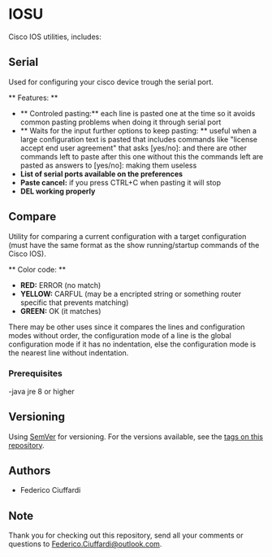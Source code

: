 # IOSU
Cisco IOS utilities, includes:

## Serial
Used for configuring your cisco device trough the serial port.

** Features: **

* ** Controled pasting:**  each line is pasted one at the time so it avoids common pasting  problems when doing it through serial port
* ** Waits for the input further options to keep pasting: ** useful when a large configuration text is pasted that includes commands like "license accept end user agreement" that asks [yes/no]: and there are other commands left to paste after this one without this the commands left are pasted as answers  to  [yes/no]: making them useless 
* **List of serial ports available on the preferences**
* **Paste cancel:** if you press CTRL+C when pasting it will stop
* **DEL working properly**

## Compare
Utility for comparing a current configuration with a target configuration (must have the same format as the show running/startup commands of the Cisco IOS).

** Color code: **

* **RED:**     ERROR  (no match)
* **YELLOW:**  CARFUL (may be a encripted string or something router specific that prevents matching)
* **GREEN:**   OK     (it matches)

There may be other uses since it compares the lines and configuration modes without order, the configuration mode of a line is the global configuration mode if it has no indentation, else the configuration mode is the nearest line without indentation.

### Prerequisites
-java jre 8 or higher

## Versioning
Using [SemVer](http://semver.org/) for versioning. For the versions available, see the [tags on this repository](https://gitlab.com/Federico-Ciuffardi/revamp-framework/tags). 

## Authors
* Federico Ciuffardi

## Note
Thank you for checking out this repository, send all your comments or questions to Federico.Ciuffardi@outlook.com.
